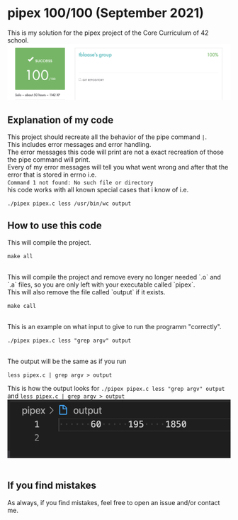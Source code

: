 # pipex 100/100 (September 2021)
This is my solution for the pipex project of the Core Curriculum of 42 school.<br>
<img src="images/result.png"><br>

## Explanation of my code

This project should recreate all the behavior of the pipe command `|`.<br>
This includes error messages and error handling.<br>
The error messages this code will print are not a exact recreation of those the pipe command will print.<br>
Every of my error messages will tell you what went wrong and after that the error that is stored in errno i.e.<br>
`Command 1 not found: No such file or directory`<br>
his code works with all known special cases that i know of i.e. <br>

```
./pipex pipex.c less /usr/bin/wc output
```

## How to use this code

This will compile the project.<br>

```
make all
```

<br>
This will compile the project and remove every no longer needed `.o` and `.a` files, so you are only left with your executable called `pipex`.<br>
This will also remove the file called `output` if it exists.<br>

```
make call
```

<br>
This is an example on what input to give to run the programm "correctly".<br>

```
./pipex pipex.c less "grep argv" output
```

<br>
The output will be the same as if you run<br>

```
less pipex.c | grep argv > output
```


This is how the output looks for `./pipex pipex.c less "grep argv" output` and `less pipex.c | grep argv > output`<br>
<img src="images/example.png"><br>
<br>

## If you find mistakes

As always, if you find mistakes, feel free to open an issue and/or contact me.<br>
